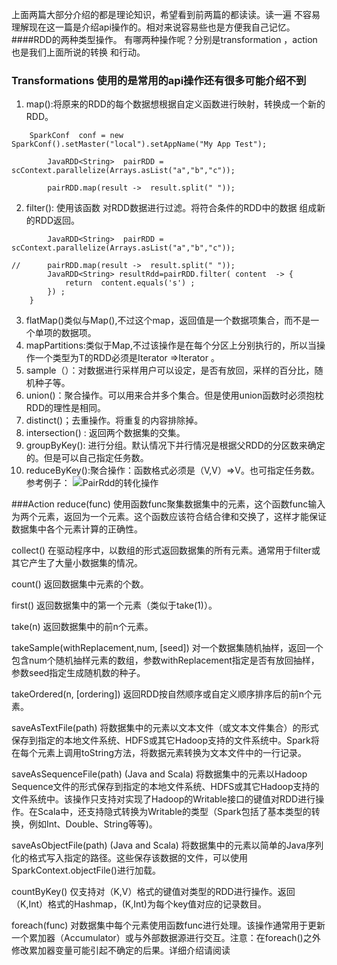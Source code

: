 上面两篇大部分介绍的都是理论知识，希望看到前两篇的都读读。读一遍 不容易理解现在这一篇是介绍api操作的。相对来说容易些也是方便我自己记忆。
####RDD的两种类型操作。
有哪两种操作呢？分别是transformation ，action 也是我们上面所说的转换 和行动。 
### Transformations 使用的是常用的api操作还有很多可能介绍不到
  1. map():将原来的RDD的每个数据想根据自定义函数进行映射，转换成一个新的RDD。
```
	SparkConf  conf = new SparkConf().setMaster("local").setAppName("My App Test");
		
		JavaRDD<String>  pairRDD =  scContext.parallelize(Arrays.asList("a","b","c"));
		
		pairRDD.map(result ->  result.split(" "));  
```
 2. filter(): 使用该函数 对RDD数据进行过滤。将符合条件的RDD中的数据 组成新的RDD返回。
```
		JavaRDD<String>  pairRDD =  scContext.parallelize(Arrays.asList("a","b","c"));

//		pairRDD.map(result ->  result.split(" "));  
		JavaRDD<String> resultRdd=pairRDD.filter( content  -> {
			return  content.equals('s') ; 
		}) ;
	}
```
  3. flatMap()类似与Map(),不过这个map，返回值是一个数据项集合，而不是一个单项的数据项。
  4. mapPartitions:类似于Map,不过该操作是在每个分区上分别执行的，所以当操作一个类型为T的RDD必须是Iterator =>Iterator  。
  5. sample（）：对数据进行采样用户可以设定，是否有放回，采样的百分比，随机种子等。
  6. union()：聚合操作。可以用来合并多个集合。但是使用union函数时必须抱枕RDD的理性是相同。
  7. distinct()；去重操作。将重复的内容排除掉。
  8. intersection() : 返回两个数据集的交集。
  9. groupByKey(): 进行分组。默认情况下并行情况是根据父RDD的分区数来确定的。但是可以自己指定任务数。
  10. reduceByKey():聚合操作：函数格式必须是（V,V）=>V。也可指定任务数。
参考例子：
![PairRdd的转化操作](http://upload-images.jianshu.io/upload_images/4237685-c3b5f92857e99c99.png?imageMogr2/auto-orient/strip%7CimageView2/2/w/1240)

###Action
reduce(func)
使用函数func聚集数据集中的元素，这个函数func输入为两个元素，返回为一个元素。这个函数应该符合结合律和交换了，这样才能保证数据集中各个元素计算的正确性。

collect()
在驱动程序中，以数组的形式返回数据集的所有元素。通常用于filter或其它产生了大量小数据集的情况。

count()
返回数据集中元素的个数。

first()
返回数据集中的第一个元素（类似于take(1)）。

take(n)
返回数据集中的前n个元素。

takeSample(withReplacement,num, [seed])
对一个数据集随机抽样，返回一个包含num个随机抽样元素的数组，参数withReplacement指定是否有放回抽样，参数seed指定生成随机数的种子。

takeOrdered(n, [ordering])
返回RDD按自然顺序或自定义顺序排序后的前n个元素。

saveAsTextFile(path)
将数据集中的元素以文本文件（或文本文件集合）的形式保存到指定的本地文件系统、HDFS或其它Hadoop支持的文件系统中。Spark将在每个元素上调用toString方法，将数据元素转换为文本文件中的一行记录。

saveAsSequenceFile(path) (Java and Scala)
将数据集中的元素以Hadoop Sequence文件的形式保存到指定的本地文件系统、HDFS或其它Hadoop支持的文件系统中。该操作只支持对实现了Hadoop的Writable接口的键值对RDD进行操作。在Scala中，还支持隐式转换为Writable的类型（Spark包括了基本类型的转换，例如Int、Double、String等等)。

saveAsObjectFile(path) (Java and Scala)
将数据集中的元素以简单的Java序列化的格式写入指定的路径。这些保存该数据的文件，可以使用SparkContext.objectFile()进行加载。

countByKey()
仅支持对（K,V）格式的键值对类型的RDD进行操作。返回（K,Int）格式的Hashmap，(K,Int)为每个key值对应的记录数目。

foreach(func)
对数据集中每个元素使用函数func进行处理。该操作通常用于更新一个累加器（Accumulator）或与外部数据源进行交互。注意：在foreach()之外修改累加器变量可能引起不确定的后果。详细介绍请阅读
